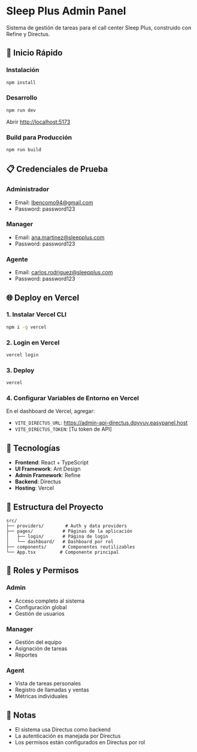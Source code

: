 # Sleep Plus Admin Panel

Sistema de gestión de tareas para el call center Sleep Plus, construido con Refine y Directus.

## 🚀 Inicio Rápido

### Instalación

```bash
npm install
```

### Desarrollo

```bash
npm run dev
```

Abrir [http://localhost:5173](http://localhost:5173)

### Build para Producción

```bash
npm run build
```

## 📋 Credenciales de Prueba

### Administrador
- Email: lbencomo94@gmail.com
- Password: password123

### Manager
- Email: ana.martinez@sleepplus.com
- Password: password123

### Agente
- Email: carlos.rodriguez@sleepplus.com
- Password: password123

## 🌐 Deploy en Vercel

### 1. Instalar Vercel CLI

```bash
npm i -g vercel
```

### 2. Login en Vercel

```bash
vercel login
```

### 3. Deploy

```bash
vercel
```

### 4. Configurar Variables de Entorno en Vercel

En el dashboard de Vercel, agregar:

- `VITE_DIRECTUS_URL`: https://admin-api-directus.dqyvuv.easypanel.host
- `VITE_DIRECTUS_TOKEN`: [Tu token de API]

## 🔧 Tecnologías

- **Frontend**: React + TypeScript
- **UI Framework**: Ant Design
- **Admin Framework**: Refine
- **Backend**: Directus
- **Hosting**: Vercel

## 📁 Estructura del Proyecto

```
src/
├── providers/        # Auth y data providers
├── pages/           # Páginas de la aplicación
│   ├── login/       # Página de login
│   └── dashboard/   # Dashboard por rol
├── components/      # Componentes reutilizables
└── App.tsx         # Componente principal
```

## 🔐 Roles y Permisos

### Admin
- Acceso completo al sistema
- Configuración global
- Gestión de usuarios

### Manager
- Gestión del equipo
- Asignación de tareas
- Reportes

### Agent
- Vista de tareas personales
- Registro de llamadas y ventas
- Métricas individuales

## 📝 Notas

- El sistema usa Directus como backend
- La autenticación es manejada por Directus
- Los permisos están configurados en Directus por rol